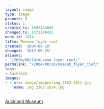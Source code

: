 ```yaml
---
layout: image
type: image
promote: 0
status: 1
created_ts: 1092143085
changed_ts: 1372159425
node_id: 1014
title: Museum foyer roof
created: '2004-08-10'
changed: '2013-06-25'
aliases:
- "/2004/08/10/museum_foyer_roof/"
permalink: "/2004/08/10/museum_foyer_roof/"
tags:
- Auckland
images:
- - src: image/images/img_2182-1014.jpg
    name: img_2182-1014.jpg
---
```

[Auckland Museum](http://www.aucklandmuseum.com/)
